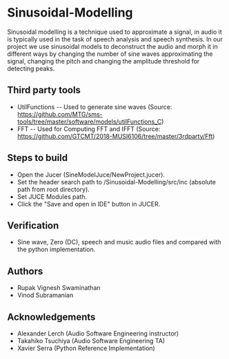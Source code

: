 # Sinusoidal-Modelling

Sinusoidal modelling is a technique used to approximate a signal, in audio it is typically used in the task of speech analysis and speech synthesis. In our project we use sinusoidal models to deconstruct the audio and morph it in different ways by changing the number of sine waves approximating the signal, changing the pitch and changing the amplitude threshold for detecting peaks.

## Third party tools
* UtilFunctions -- Used to generate sine waves (Source: https://github.com/MTG/sms-tools/tree/master/software/models/utilFunctions_C)
* FFT -- Used for Computing FFT and IFFT (Source: https://github.com/GTCMT/2018-MUSI6106/tree/master/3rdparty/Fft)

## Steps to build
* Open the Jucer (SineModelJuce/NewProject.jucer).
* Set the header search path to /Sinusoidal-Modelling/src/inc (absolute path from root directory).
* Set JUCE Modules path.
* Click the "Save and open in IDE" button in JUCER.

## Verification
* Sine wave, Zero (DC), speech and music audio files and compared with the python implementation.

## Authors
* Rupak Vignesh Swaminathan
* Vinod Subramanian

## Acknowledgements
* Alexander Lerch (Audio Software Engineering instructor)
* Takahiko Tsuchiya (Audio Software Engineering TA)
* Xavier Serra (Python Reference Implementation)

